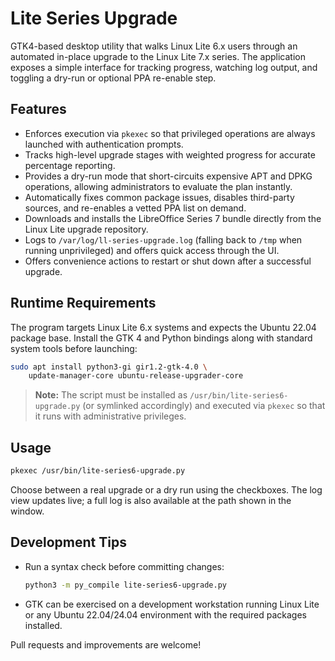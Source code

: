 # Lite Series Upgrade

GTK4-based desktop utility that walks Linux Lite 6.x users through an
automated in-place upgrade to the Linux Lite 7.x series. The application
exposes a simple interface for tracking progress, watching log output, and
toggling a dry-run or optional PPA re-enable step.

## Features

- Enforces execution via `pkexec` so that privileged operations are always
  launched with authentication prompts.
- Tracks high-level upgrade stages with weighted progress for accurate
  percentage reporting.
- Provides a dry-run mode that short-circuits expensive APT and DPKG
  operations, allowing administrators to evaluate the plan instantly.
- Automatically fixes common package issues, disables third-party sources,
  and re-enables a vetted PPA list on demand.
- Downloads and installs the LibreOffice Series 7 bundle directly from the
  Linux Lite upgrade repository.
- Logs to `/var/log/ll-series-upgrade.log` (falling back to `/tmp` when
  running unprivileged) and offers quick access through the UI.
- Offers convenience actions to restart or shut down after a successful
  upgrade.

## Runtime Requirements

The program targets Linux Lite 6.x systems and expects the Ubuntu 22.04
package base. Install the GTK 4 and Python bindings along with standard
system tools before launching:

```bash
sudo apt install python3-gi gir1.2-gtk-4.0 \
    update-manager-core ubuntu-release-upgrader-core
```

> **Note:** The script must be installed as `/usr/bin/lite-series6-upgrade.py`
> (or symlinked accordingly) and executed via `pkexec` so that it runs with
> administrative privileges.

## Usage

```bash
pkexec /usr/bin/lite-series6-upgrade.py
```

Choose between a real upgrade or a dry run using the checkboxes. The log view
updates live; a full log is also available at the path shown in the window.

## Development Tips

- Run a syntax check before committing changes:
  ```bash
  python3 -m py_compile lite-series6-upgrade.py
  ```
- GTK can be exercised on a development workstation running Linux Lite or
  any Ubuntu 22.04/24.04 environment with the required packages installed.

Pull requests and improvements are welcome!

